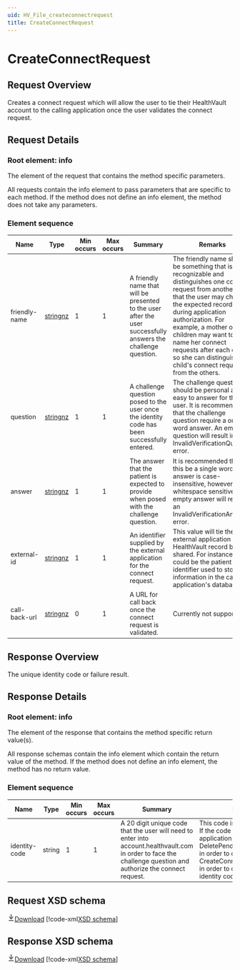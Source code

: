 ```yaml
---
uid: HV_File_createconnectrequest
title: CreateConnectRequest
---
```


# CreateConnectRequest

## Request Overview

Creates a connect request which will allow the user to tie their HealthVault account to the calling application once the user validates the connect request.

## Request Details

<a name='info'></a>

### Root element: info

The element of the request that contains the method specific parameters.

All requests contain the info element to pass parameters that are specific to each method. If the method does not define an info element, the method does not take any parameters.

### Element sequence

Name|Type|Min occurs|Max occurs|Summary|Remarks
---|---|---|---|---|---
friendly-name|[stringnz](xref:HV_File_types#stringnz)|1|1|A friendly name that will be presented to the user after the user successfully answers the challenge question.|The friendly name should be something that is recognizable and distinguishes one connect request from another so that the user may choose the expected record during application authorization. For example, a mother of 2 children may want to name her connect requests after each child so she can distinguish one child's connect request from the others.
question|[stringnz](xref:HV_File_types#stringnz)|1|1|A challenge question posed to the user once the identity code has been successfully entered.|The challenge question should be personal and easy to answer for the user. It is recommended that the challenge question require a one word answer. An empty question will result in an InvalidVerificationQuestion error.
answer|[stringnz](xref:HV_File_types#stringnz)|1|1|The answer that the patient is expected to provide when posed with the challenge question.|It is recommended that this be a single word. The answer is case-insensitive, however, it is whitespace sensitive. An empty answer will result in an InvalidVerificationAnswer error.
external-id|[stringnz](xref:HV_File_types#stringnz)|1|1|An identifier supplied by the external application for the connect request.|This value will tie the external application to the HealthVault record being shared. For instance, this could be the patient identifier used to store information in the calling application's database.
call-back-url|[stringnz](xref:HV_File_types#stringnz)|0|1|A URL for call back once the connect request is validated.|Currently not supported.

## Response Overview

The unique identity code or failure result.

## Response Details

<a name='info'></a>

### Root element: info

The element of the response that contains the method specific return value(s).

All response schemas contain the info element which contain the return value of the method. If the method does not define an info element, the method has no return value.

### Element sequence

Name|Type|Min occurs|Max occurs|Summary|Remarks
---|---|---|---|---|---
identity-code|string|1|1|A 20 digit unique code that the user will need to enter into account.healthvault.com in order to face the challenge question and authorize the connect request.|This code is to be kept secret. If the code is lost, the application should call DeletePendingConnectRequest in order to delete it, then call CreateConnectRequest again in order to obtain a new identity code.

## Request XSD schema
[![Download](/healthvault/images/download.png)Download](../xsd/method-createconnectrequest.xsd)
[!code-xml[XSD schema](../xsd/method-createconnectrequest.xsd)]

## Response XSD schema
[![Download](/healthvault/images/download.png)Download](../xsd/response-createconnectrequest.xsd)
[!code-xml[XSD schema](../xsd/response-createconnectrequest.xsd)]
